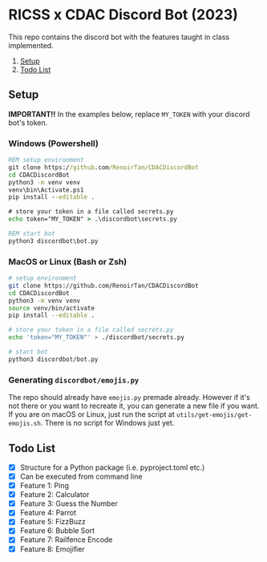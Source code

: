 # RICSS x CDAC Discord Bot (2023)

This repo contains the discord bot with the features taught in class
implemented.

1. [Setup](#setup)
2. [Todo List](#todo-list)

## Setup

**IMPORTANT!!**
In the examples below, replace `MY_TOKEN` with your discord bot's token.

### Windows (Powershell)

```bat
REM setup environment
git clone https://github.com/RenoirTan/CDACDiscordBot
cd CDACDiscordBot
python3 -m venv venv
venv\bin\Activate.ps1
pip install --editable .

# store your token in a file called secrets.py
echo token="MY_TOKEN" > .\discordbot\secrets.py

REM start bot
python3 discordbot\bot.py
```

### MacOS or Linux (Bash or Zsh)

```sh
# setup environment
git clone https://github.com/RenoirTan/CDACDiscordBot
cd CDACDiscordBot
python3 -m venv venv
source venv/bin/activate
pip install --editable .

# store your token in a file called secrets.py
echo 'token="MY_TOKEN"' > ./discordbot/secrets.py

# start bot
python3 discordbot/bot.py
```

### Generating `discordbot/emojis.py`

The repo should already have `emojis.py` premade already. However if it's not there or you want to recreate it, you can generate a new file if you want. If you are on macOS or Linux, just run the script at `utils/get-emojis/get-emojis.sh`. There is no script for Windows just yet.

## Todo List

- [x] Structure for a Python package (i.e. pyproject.toml etc.)
- [x] Can be executed from command line
- [x] Feature 1: Ping
- [x] Feature 2: Calculator
- [x] Feature 3: Guess the Number
- [x] Feature 4: Parrot
- [x] Feature 5: FizzBuzz
- [x] Feature 6: Bubble Sort
- [x] Feature 7: Railfence Encode
- [x] Feature 8: Emojifier